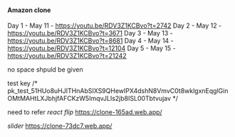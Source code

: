 #### Amazon clone
Day 1 - May 11 - https://youtu.be/RDV3Z1KCBvo?t=2742
Day 2 - May 12 - https://youtu.be/RDV3Z1KCBvo?t=3671
Day 3 - May 13 - https://youtu.be/RDV3Z1KCBvo?t=8681
Day 4 - May 14 - https://youtu.be/RDV3Z1KCBvo?t=12104
Day 5 - May 15 - https://youtu.be/RDV3Z1KCBvo?t=21242



no space shpuld be given

test key
/* pk_test_51HUo8uHJITHnAbSIXS9QHewIPX4dshN8VmvC0t8wklgxnEqglGinOMtMAHtLXJbhjfAFCKzW5ImqvJLIs2jb8ISL00Tbtvujav */

need to refer
*react flip*
https://clone-165ad.web.app/

*slider*
https://clone-73dc7.web.app/